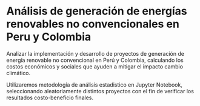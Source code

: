 # Análisis de generación de energías renovables no convencionales en Peru y Colombia

Analizar la implementación y desarrollo de proyectos de generación de energía renovable no convencional en Perú y Colombia, calculando los costos económicos y sociales que ayuden a mitigar el impacto cambio climático.

Utilizaremos metodología de análisis estadistico en Jupyter Notebook, seleccionando aleatoriamente distintos proyectos con el fin de verificar los resultados costo-beneficio finales.
